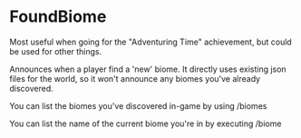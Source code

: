 # FoundBiome
Most useful when going for the "Adventuring Time" achievement, but could be used for other things.

Announces when a player find a 'new' biome.  It directly uses existing json files for the world, so it won't announce any biomes you've already discovered.

You can list the biomes you've discovered in-game by using /biomes

You can list the name of the current biome you're in by executing /biome
